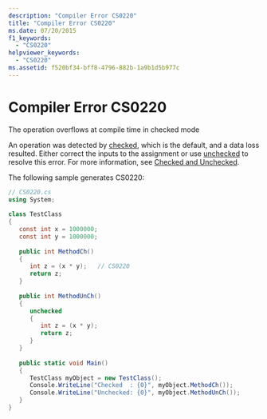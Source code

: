 ```yaml
---
description: "Compiler Error CS0220"
title: "Compiler Error CS0220"
ms.date: 07/20/2015
f1_keywords: 
  - "CS0220"
helpviewer_keywords: 
  - "CS0220"
ms.assetid: f520bf34-bff8-4796-882b-1a9b1d5b977c
---
```

# Compiler Error CS0220
The operation overflows at compile time in checked mode  
  
 An operation was detected by [checked](../language-reference/keywords/checked.md), which is the default, and a data loss resulted. Either correct the inputs to the assignment or use [unchecked](../language-reference/keywords/unchecked.md) to resolve this error. For more information, see [Checked and Unchecked](../language-reference/keywords/checked-and-unchecked.md).  
  
 The following sample generates CS0220:  
  
```csharp  
// CS0220.cs  
using System;  
  
class TestClass  
{  
   const int x = 1000000;  
   const int y = 1000000;  
  
   public int MethodCh()  
   {  
      int z = (x * y);   // CS0220  
      return z;  
   }  
  
   public int MethodUnCh()  
   {  
      unchecked  
      {  
         int z = (x * y);  
         return z;  
      }  
   }  
  
   public static void Main()  
   {  
      TestClass myObject = new TestClass();  
      Console.WriteLine("Checked  : {0}", myObject.MethodCh());  
      Console.WriteLine("Unchecked: {0}", myObject.MethodUnCh());  
   }  
}  
```
